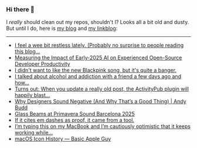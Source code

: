 ### Hi there 👋

I _really_ should clean out my repos, shouldn't I? Looks all a bit old and dusty. But until I do, here is [my blog](https://lostfocus.de/) and [my linkblog](https://dominikschwind.com/links):

--- 

<!-- POST-LIST:START -->
- [I feel a wee bit restless lately. &lpar;Probably no surprise to people reading this blog…](https://lostfocus.de/2025/07/12/234910/)
- [Measuring the Impact of Early-2025 AI on Experienced Open-Source Developer Productivity](https://metr.org/blog/2025-07-10-early-2025-ai-experienced-os-dev-study/)
- [I didn&#39;t want to like the new Blackpink song, but it&#39;s quite a banger.](https://lostfocus.de/2025/07/11/234905/)
- [I talked about alcohol and addiction with a friend a few days ago and how…](https://lostfocus.de/2025/07/10/234901/)
- [Turns out: When you update a really old post, the ActivityPub plugin will happily blast…](https://lostfocus.de/2025/07/10/234895/)
- [Why Designers Sound Negative &lpar;And Why That’s a Good Thing&rpar; | Andy Budd](https://www.andybudd.com/archives/2025/07/why-designers-sound-negative-and-why-that-s-a-good-thing)
- [Glass Beams at Primavera Sound Barcelona 2025](https://www.youtube.com/watch?v=jWLt5ZnHho8)
- [If it cites em dashes as proof, it came from a tool.](https://www.scottsmitelli.com/articles/em-dash-tool/)
- [I’m typing this on my MacBook and I’m cautiously optimistic that it keeps working while…](https://lostfocus.de/2025/07/07/234885/)
- [macOS Icon History — Basic Apple Guy](https://basicappleguy.com/basicappleblog/macos-icon-history)
<!-- POST-LIST:END -->

<!--
**lostfocus/lostfocus** is a ✨ _special_ ✨ repository because its `README.md` (this file) appears on your GitHub profile.

Here are some ideas to get you started:

- 🔭 I’m currently working on ...
- 🌱 I’m currently learning ...
- 👯 I’m looking to collaborate on ...
- 🤔 I’m looking for help with ...
- 💬 Ask me about ...
- 📫 How to reach me: ...
- 😄 Pronouns: ...
- ⚡ Fun fact: ...
-->
